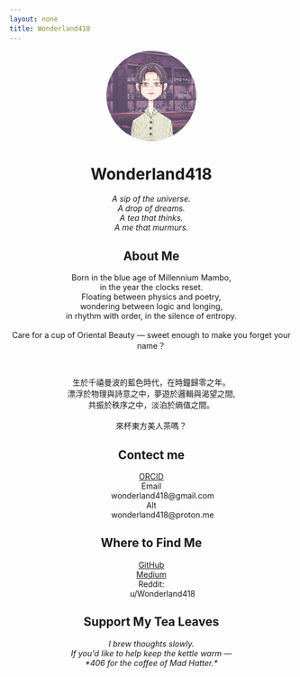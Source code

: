 ```yaml
---
layout: none
title: Wonderland418
---
```

<link rel="stylesheet" href="/assets/css/style.css">

<p align="center">
  <img src="./23667A09-410E-4D62-8EB3-4ED507B3A6ED (1).jpg" width="160" style="border-radius: 50%"><br>
</p>

<div style = "text-align: center">
  <h1> Wonderland418</h1>

  <em>
    A sip of the universe.<br>
    A drop of dreams.<br>
    A tea that thinks.<br>
    A me that murmurs.
  </em>

  <h2>About Me</h2>
  <p>
  Born in the blue age of Millennium Mambo, <br>
  in the year the clocks reset.  <br>
  Floating between physics and poetry, <br>
  wondering between logic and longing,  <br>
  in rhythm with order, in the silence of entropy.<br>
  <br>
  Care for a cup of Oriental Beauty — sweet enough to make you forget your name？
  </p>
  <br>
  <p>
    生於千禧曼波的藍色時代，在時鐘歸零之年。<br> 
    漂浮於物理與詩意之中，夢遊於邏輯與渴望之間, <br> 
    共振於秩序之中，淡泊於熵值之間。<br>
    <br>
    來杯東方美人茶嗎？<br>
   </p>

   <h2>Contect me</h2>
   <dl>
     <dt><a href = "https://orcid.org/0009-0001-6375-1915">ORCID</a></dt>
     <dt>Email</dt><dd>wonderland418@gmail.com</dd>  
     <dt>Alt</dt><dd>wonderland418@proton.me</dd>
   </dl>

  <h2>Where to Find Me</h2>
  <dl>
    <dt><a  href = "https://githucom/wonderland418">GitHub</a></dt>
    <dt><a  href = "https://medium.com/@Wonderland418">Medium</a></dt>
    <dt>Reddit:</dt><dd>u/Wonderland418</dd>
  </dl>

 <h2>Support My Tea Leaves</h2>
  <em>
    I brew thoughts slowly.  <br>
    If you'd like to help keep the kettle warm —  <br>
    *406 for the coffee of Mad Hatter.* <br>
  </em>
</div>
